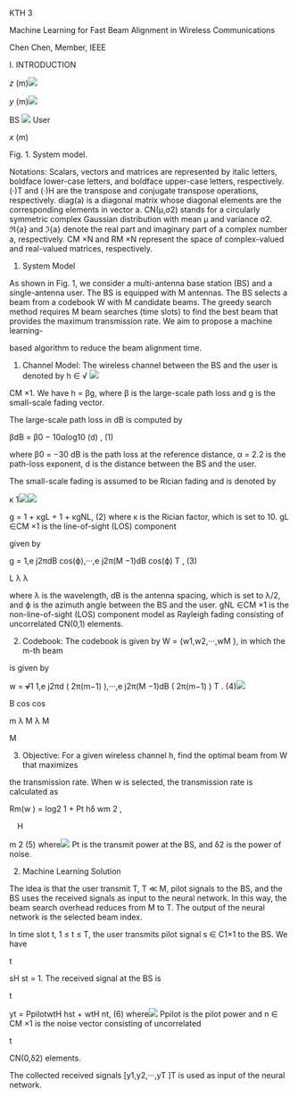﻿KTH 3

Machine Learning for Fast Beam Alignment in Wireless Communications

Chen Chen, Member, IEEE

I. INTRODUCTION

*z* (m)![](Aspose.Words.af5c9db4-d55b-4d0f-81bf-3025e3a0f9fb.001.png)

*y* (m)![](Aspose.Words.af5c9db4-d55b-4d0f-81bf-3025e3a0f9fb.002.png)

BS ![](Aspose.Words.af5c9db4-d55b-4d0f-81bf-3025e3a0f9fb.003.png) User

*x* (m)

Fig. 1. System model.

Notations: Scalars, vectors and matrices are represented by italic letters, boldface lower-case letters, and boldface upper-case letters, respectively. (·)T and (·)H are the transpose and conjugate transpose operations, respectively. diag(a) is a diagonal matrix whose diagonal elements are the corresponding elements in vector a. CN(µ,σ2) stands for a circularly symmetric complex Gaussian distribution with mean µ and variance σ2. ℜ{a} and ℑ{a} denote the real part and imaginary part of a complex number a, respectively. CM ×N and RM ×N represent the space of complex-valued and real-valued matrices, respectively.

1. System Model

As shown in Fig. 1, we consider a multi-antenna base station (BS) and a single-antenna user. The BS is equipped with M antennas. The BS selects a beam from a codebook W with M candidate beams. The greedy search method requires M beam searches (time slots) to find the best beam that provides the maximum transmission rate. We aim to propose a machine learning-

based algorithm to reduce the beam alignment time.

1) Channel Model: The wireless channel between the BS and the user is denoted by h ∈ √ ![](Aspose.Words.af5c9db4-d55b-4d0f-81bf-3025e3a0f9fb.004.png)

CM ×1. We have h = βg, where β is the large-scale path loss and g is the small-scale fading vector.

The large-scale path loss in dB is computed by

βdB = β0 − 10αlog10 (d) , (1)

where β0 = −30 dB is the path loss at the reference distance, α = 2.2 is the path-loss exponent, d is the distance between the BS and the user.

The small-scale fading is assumed to be Rician fading and is denoted by

κ 1![](Aspose.Words.af5c9db4-d55b-4d0f-81bf-3025e3a0f9fb.005.png)![](Aspose.Words.af5c9db4-d55b-4d0f-81bf-3025e3a0f9fb.006.png)

g = 1 + κgL + 1 + κgNL, (2) where κ is the Rician factor, which is set to 10. gL ∈CM ×1 is the line-of-sight (LOS) component

given by

g = 1,e j2πdB cos(ϕ),···,e j2π(M −1)dB cos(ϕ) T , (3)

L λ λ

where λ is the wavelength, dB is the antenna spacing, which is set to λ/2, and ϕ is the azimuth angle between the BS and the user. gNL ∈CM ×1 is the non-line-of-sight (LOS) component model as Rayleigh fading consisting of uncorrelated CN(0,1) elements.

2) Codebook: The codebook is given by W = {w1,w2,···,wM }, in which the m-th beam

is given by

w = ~~√~~1 1,e j2πd ( 2π(m−1) ),···,e j2π(M −1)dB ( 2π(m−1) ) T . (4)![](Aspose.Words.af5c9db4-d55b-4d0f-81bf-3025e3a0f9fb.007.png)

B cos cos

m λ M λ M

M

3) Objective: For a given wireless channel h, find the optimal beam from W that maximizes

the transmission rate. When w is selected, the transmission rate is calculated as

Rm(w ) = log2 1 + Pt hδ wm 2 ,

`  `H

m 2 (5) where![](Aspose.Words.af5c9db4-d55b-4d0f-81bf-3025e3a0f9fb.008.png) Pt is the transmit power at the BS, and δ2 is the power of noise.

2. Machine Learning Solution

The idea is that the user transmit T, T ≪ M, pilot signals to the BS, and the BS uses the received signals as input to the neural network. In this way, the beam search overhead reduces from M to T. The output of the neural network is the selected beam index.

In time slot t, 1 ≤ t ≤ T, the user transmits pilot signal s ∈ C1×1 to the BS. We have

t

sH st = 1. The received signal at the BS is

t

yt = PpilotwtH hst + wtH nt, (6) where![](Aspose.Words.af5c9db4-d55b-4d0f-81bf-3025e3a0f9fb.009.png) Ppilot is the pilot power and n ∈ CM ×1 is the noise vector consisting of uncorrelated

t

CN(0,δ2) elements.

The collected received signals [y1,y2,···,yT ]T is used as input of the neural network.
